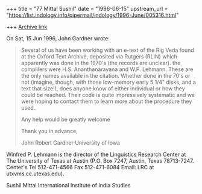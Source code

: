 +++
title = "77 Mittal Sushil"
date = "1996-06-15"
upstream_url = "https://list.indology.info/pipermail/indology/1996-June/005316.html"

+++
[Archive link](https://list.indology.info/pipermail/indology/1996-June/005316.html)

On Sat, 15 Jun 1996, John Gardner wrote:

> Several of us have been working with an e-text of the Rig Veda found at the
> Oxford Text Archive, deposited via Rutgers (RLIN) which apparently was 
> done in the 1970's (the records are unclear). the complilers were H.S.
> Ananthanarayana and W.P. Lehmann.  These are the only names available in
> the citation.  Whether done in the 70's or not (imagine, though, with
> those low-memory early 5 1/4" disks, and a text that size!), does anyone
> know of either individual or how they could be reached.  Their code is
> quite impressively systematic and we were hoping to contact them to learn 
> more about the procedure they used.
> 
> Any help would be greatly welcome 
> 
> Thank you in advance,
> 
> John Robert Gardner
> University of Iowa 


Winfred P. Lehmann is the director of the Linguistics Research Center at 
The University of Texas at Austin (P.O. Box 7247, Austin, Texas 
78713-7247. Center's Tel 512-471-4566 Fax 512-471-6084 Email: 
LRC at utxvms.cc.utexas.edu). 

Sushil Mittal
International Institute of India Studies




